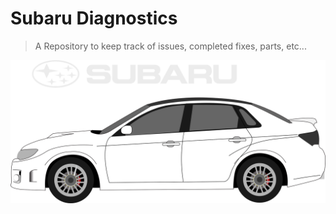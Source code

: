 # Subaru Diagnostics
>A Repository to keep track of issues, completed fixes, parts, etc...

![GR Subaru WRX Car](/assets/images/subaru-wrx-hero-image.svg)

